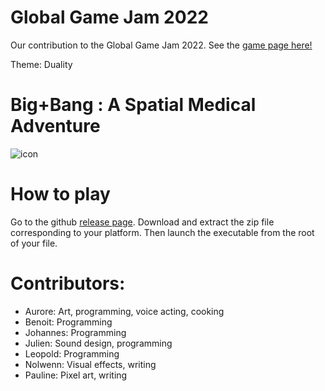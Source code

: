 # Global Game Jam 2022
Our contribution to the Global Game Jam 2022.
See the [game page here!](https://globalgamejam.org/2022/games/big-bang-spatial-medical-adventure-0)

Theme: Duality

# Big+Bang : A Spatial Medical Adventure

![icon](https://github.com/Rormattio/GGJ2022/readme_img.png?raw=true)

# How to play

Go to the github [release page](https://github.com/Rormattio/GGJ2022/releases/tag/v1.0.0).
Download and extract the zip file corresponding to your platform. Then launch
the executable from the root of your file.

# Contributors:
* Aurore: Art, programming, voice acting, cooking
* Benoit: Programming
* Johannes: Programming
* Julien: Sound design, programming
* Leopold: Programming
* Nolwenn: Visual effects, writing
* Pauline: Pixel art, writing
